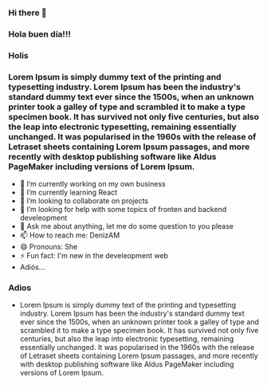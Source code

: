 ### Hi there 👋
### Hola buen día!!!
### Holis
### Lorem Ipsum is simply dummy text of the printing and typesetting industry. Lorem Ipsum has been the industry's standard dummy text ever since the 1500s, when an unknown printer took a galley of type and scrambled it to make a type specimen book. It has survived not only five centuries, but also the leap into electronic typesetting, remaining essentially unchanged. It was popularised in the 1960s with the release of Letraset sheets containing Lorem Ipsum passages, and more recently with desktop publishing software like Aldus PageMaker including versions of Lorem Ipsum.

- 🔭 I’m currently working on my own business
- 🌱 I’m currently learning React
- 👯 I’m looking to collaborate on projects
- 🤔 I’m looking for help with some topics of fronten and backend develeopment
- 💬 Ask me about anything, let me do some question to you please
- 📫 How to reach me: DenizAM
- 😄 Pronouns: She
- ⚡ Fun fact: I'm new in the develeopment web
- Adiós...

### Adios

- Lorem Ipsum is simply dummy text of the printing and typesetting industry. Lorem Ipsum has been the industry's standard dummy text ever since the 1500s, when an unknown printer took a galley of type and scrambled it to make a type specimen book. It has survived not only five centuries, but also the leap into electronic typesetting, remaining essentially unchanged. It was popularised in the 1960s with the release of Letraset sheets containing Lorem Ipsum passages, and more recently with desktop publishing software like Aldus PageMaker including versions of Lorem Ipsum.

